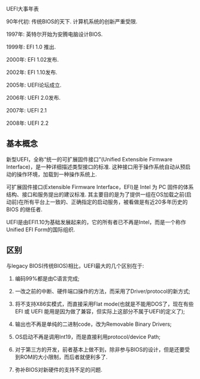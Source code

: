 UEFI大事年表

90年代初: 传统BIOS的天下. 计算机系统的创新严重受限. 

1997年: 英特尔开始为安腾电脑设计BIOS. 

1999年: EFI 1.0 推出. 

2000年: EFI 1.02发布. 

2002年: EFI 1.10发布. 

2005年: UEFI论坛成立. 

2006年: UEFI 2.0发布. 

2007年: UEFI 2.1

2008年: UEFI 2.2

## 基本概念

新型UEFI，全称“统一的可扩展固件接口”(Unified Extensible Firmware Interface)，是一种详细描述类型接口的标准. 这种接口用于操作系统自动从预启动的操作环境，加载到一种操作系统上. 

可扩展固件接口(Extensible Firmware Interface，EFI)是 Intel 为 PC 固件的体系结构、接口和服务提出的建议标准. 其主要目的是为了提供一组在OS加载之前(启动前)在所有平台上一致的、正确指定的启动服务，被看做是有近20多年历史的 BIOS 的继任者. 

UEFI是由EFI1.10为基础发展起来的，它的所有者已不再是Intel，而是一个称作Unified EFI Form的国际组织. 

## 区别

与legacy BIOS(传统BIOS)相比，UEFI最大的几个区别在于: 
1. 编码99%都是由C语言完成; 

2. 一改之前的中断、硬件端口操作的方法，而采用了Driver/protocol的新方式; 

3. 将不支持X86实模式，而直接采用Flat mode(也就是不能用DOS了，现在有些 EFI 或 UEFI 能用是因为做了兼容，但实际上这部分不属于UEFI的定义了); 

4. 输出也不再是单纯的二进制code，改为Removable Binary Drivers; 

5. OS启动不再是调用Int19，而是直接利用protocol/device Path; 

6. 对于第三方的开发，前者基本上做不到，除非参与BIOS的设计，但是还要受到ROM的大小限制，而后者就便利多了. 

7. 弥补BIOS对新硬件的支持不足的问题. 

